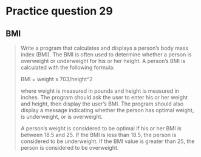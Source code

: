 # Practice question 29

## BMI

> Write a program that calculates and displays a person’s body mass index (BMI). The BMI is often used to determine whether a person is overweight or underweight for his or her height. A person’s BMI is calculated with the following formula:
>
> BMI = weight x 703/height^2
>
> where weight is measured in pounds and height is measured in inches. The program should ask the user to enter his or her weight and height, then display the user’s BMI. The program should also display a message indicating whether the person has optimal weight, is underweight, or is overweight.
>
> A person’s weight is considered to be optimal if his or her BMI is between 18.5 and 25. If the BMI is less than 18.5, the person is considered to be underweight. If the BMI value is greater than 25, the person is considered to be overweight.
